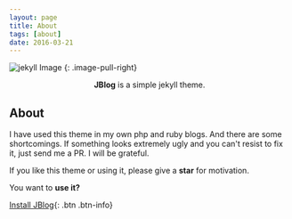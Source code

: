 ```yaml
---
layout: page
title: About
tags: [about]
date: 2016-03-21
---
```


![jekyll Image](http://dab1nmslvvntp.cloudfront.net/wp-content/uploads/2015/02/1424055625jekyll.png)
{: .image-pull-right}

<center><b>JBlog</b> is a simple jekyll theme.</center>

## About

I have used this theme in my own php and ruby blogs. And there are some shortcomings. If something looks extremely ugly and you can't resist to fix it, just send me a PR. I will be grateful.


If you like this theme or using it, please give a **star** for motivation.

You want to **use it?**      

[Install JBlog](https://github.com/alperenbozkurt/JBlog){: .btn .btn-info}
